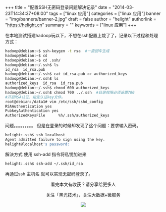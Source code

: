 +++
title = "配置SSH无密码登录问题解决记录"
date = "2014-03-23T14:34:37+08:00"
tags = ["linux 应用"]
categories = ["linux 应用"]
banner = "img/banners/banner-2.jpg"
draft = false
author = "helight"
authorlink = "https://helight.cn"
summary = ""
keywords = ["linux 应用"]
+++

在本地测试搭建hadoop玩以下，不想在ssh配置上栽了了，记录以下过程和处理方式：
<!--more-->
```sh
hadoop@debian:~$ ssh-keygen -t rsa  #一直回车生成
hadoop@debian:~$ cd
hadoop@debian:~$ cd .ssh/
hadoop@debian:~/.ssh$ ls
id_rsa  id_rsa.pub
hadoop@debian:~/.ssh$ cat id_rsa.pub >> authorized_keys
hadoop@debian:~/.ssh$ ls
authorized_keys  id_rsa  id_rsa.pub
hadoop@debian:~/.ssh$ chmod 600 authorized_keys
hadoop@debian:~/.ssh$ chmod 700 ../.ssh  #目录权限必须设置700
#开启RSA认证，指定认证key文件。
root@debian:/data1# vim /etc/ssh/sshd_config
RSAAuthentication yes
PubkeyAuthentication yes
AuthorizedKeysFile      %h/.ssh/authorized_keys
```
问题。。。。。。。。。
但是在登录的时候却发现了这个问题：要求输入密码。
```sh
helight:.ssh$ ssh localhost
Agent admitted failure to sign using the key.
helight@localhost's password:
```
解決方式 使用 ssh-add 指令将私钥加进来
```sh
helight:.ssh$ ssh-add ~/.ssh/id_rsa
```
再通过ssh 主机名 就可以实现无密码登录了。

<center>
看完本文有收获？请分享给更多人<br>

关注「黑光技术」，关注大数据+微服务<br>

![](/img/qrcode_helight_tech.jpg)
</center>
